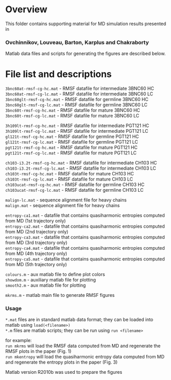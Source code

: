 # Overview

This folder contains supporting material for MD simulation results presented in

### Ovchinnikov, Louveau, Barton, Karplus and Chakraborty

Matlab data files and scripts for generating the figures are described below.

# File list and descriptions

`3bnc60at-rmsf-cg-hc.mat`  - RMSF datafile for intermediate 3BNC60 HC  
`3bnc60at-rmsf-cg-lc.mat`  - RMSF datafile for intermediate 3BNC60 LC  
`3bnc60glt-rmsf-cg-hc.mat` - RMSF datafile for germline 3BNC60 HC  
`3bnc60glt-rmsf-cg-lc.mat` - RMSF datafile for germline 3BNC60 LC  
`3bnc60t-rmsf-cg-hc.mat`   - RMSF datafile for mature 3BNC60 HC  
`3bnc60t-rmsf-cg-lc.mat`   - RMSF datafile for mature 3BNC60 LC  

`3h109lt-rmsf-cg-hc.mat` - RMSF datafile for intermediate PGT121 HC  
`3h109lt-rmsf-cg-lc.mat` - RMSF datafile for intermediate PGT121 LC  
`gl121t-rmsf-cg-hc.mat`  - RMSF datafile for germline PGT121 HC  
`gl121t-rmsf-cg-lc.mat`  - RMSF datafile for germline PGT121 LC  
`pgt121t-rmsf-cg-hc.mat` - RMSF datafile for mature PGT121 HC  
`pgt121t-rmsf-cg-lc.mat` - RMSF datafile for mature PGT121 LC  

`ch103-i3.2t-rmsf-cg-hc.mat` - RMSF datafile for intermediate CH103 HC  
`ch103-i3.2t-rmsf-cg-lc.mat` - RMSF datafile for intermediate CH103 LC  
`ch103t-rmsf-cg-hc.mat`      - RMSF datafile for mature CH103 HC  
`ch103t-rmsf-cg-lc.mat`      - RMSF datafile for mature CH103 LC  
`ch103ucat-rmsf-cg-hc.mat`   - RMSF datafile for germline CH103 HC  
`ch103ucat-rmsf-cg-lc.mat`   - RMSF datafile for germline CH103 LC  

`malign-lc.mat` - sequence alignment file for heavy chains  
`malign.mat` - sequence alignment file for heavy chains  

`entropy-ca1.mat` - datafile that contains quasiharmonic entropies computed from MD (1st trajectory only)  
`entropy-ca2.mat` - datafile that contains quasiharmonic entropies computed from MD (2nd trajectory only)  
`entropy-ca3.mat` - datafile that contains quasiharmonic entropies computed from MD (3rd trajectory only)  
`entropy-ca4.mat` - datafile that contains quasiharmonic entropies computed from MD (4th trajectory only)  
`entropy-ca5.mat` - datafile that contains quasiharmonic entropies computed from MD (5th trajectory only)  

`colours.m` - aux matlab file to define plot colors  
`showdom.m` - auxiliary matlab file for plotting  
`smooth2.m` - aux matlab file for plotting  

`mkrms.m` - matlab main file to generate RMSF figures  

### Usage

`*.mat` files are in standard matlab data format; they can be loaded into matlab using `load(<filename>)`  
`*.m` files are matlab scripts; they can be run using `run <filename>`  

for example:  
`run mkrms` will load the RMSF data computed from MD and regenerate the RMSF plots in the paper (Fig. 1)  
`run mkentropy` will load the quasiharmonic entropy data computed from MD and regenerate the entropy plots in the paper (Fig. 3)  

Matlab version R2010b was used to prepare the figures
